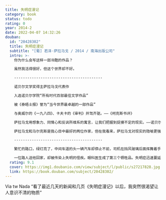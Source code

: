 ```yaml
---
title: 失明症漫记
category: book
status: todo
rating: 0
year: 2014-2
date: 2022-04-07 14:32:26
douban:
  id: "20428302"
  title: 失明症漫记
  subtitle: "[葡] 若泽·萨拉马戈 / 2014 / 南海出版公司"
  intro: >-
    你为什么会写这样一部冷酷的作品？

    虽然我活得很好，但这个世界却不好。

    ----------------------------------------

    诺贝尔文学奖得主萨拉马戈代表作

    入选诺贝尔学院“所有时代百部最佳文学作品”

    被《泰晤士报》誉为“当今世界最卓越的一部作品”

    与奥威尔的《一九八四》、卡夫卡的《审判》并驾齐驱。——《柯克斯书评》

    萨拉马戈用想象力、同情心和反讽所维系的寓言，让我们把握到捉摸不定的现实。——诺贝尔颁奖辞

    萨拉马戈和马尔克斯是我心目中最好的两位作家，但在我看来，萨拉马戈对现实的隐喻更强。——著名作家 苏童

    ----------------------------------------

    繁忙的路口，绿灯亮了，中间车道的头一辆汽车却停止不前，司机在挡风玻璃后面挥舞着手臂，围观的人打开车门之后，才知道他在喊：我瞎了！没有人会相信，他的眼睛清晰明亮，巩膜像瓷器一样洁白致密，然而他却一再绝望地喊着：我瞎了！我瞎了！

    一位路人送他回家，却被传染上失明的怪疾。眼科医生成了第三个牺牲品。失明症迅速蔓延，整个城市陷入了一场空前的灾难。
  rating: 9.1
  cover: https://img1.doubanio.com/view/subject/l/public/s27217828.jpg
  link: https://book.douban.com/subject/20428302/
---
```


Via tw Nada “看了最近几天的新闻和几页《失明症漫记》以后，我突然很渴望让人意识不清的物质”